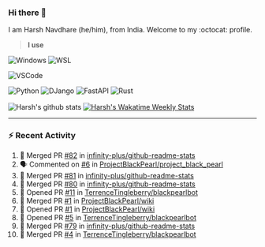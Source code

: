 ### Hi there 👋

I am Harsh Navdhare (he/him), from India. Welcome to my :octocat: profile.

> **I use**

![Windows](https://img.shields.io/badge/Windows-4A4A55?style=for-the-badge&logo=windows11&logoColor=0078D4 "Windows 11")    ![WSL](https://img.shields.io/badge/WSL-4A4A55?style=for-the-badge&logo=ubuntu&logoColor=E95420)

![VSCode](https://img.shields.io/badge/VSCode-4A4A55?style=for-the-badge&logo=visualstudiocode&logoColor=007ACC "Visual Studio Code")

![Python](https://img.shields.io/badge/Python-4A4A55?style=for-the-badge&logo=Python&logoColor=#3776AB "Python")    ![DJango](https://img.shields.io/badge/Django-4A4A55?style=for-the-badge&logo=django&logoColor=092E20 "DJango")    ![FastAPI](https://img.shields.io/badge/FastAPI-4A4A55?style=for-the-badge&logo=fastapi&logoColor=009688 "FastAPI")    ![Rust](https://img.shields.io/badge/Rust-4A4A55?style=for-the-badge&logo=rust&logoColor=000000 "Rust")

<p align="center>
<a href="https://github.com/infinity-plus/github-readme-stats">
  <img align="center" src="https://github-readme-stats-infinity-plus.vercel.app/api?username=infinity-plus&show_icons=true&count_private=true&theme=dark&bg_color=00000000", alt="Harsh's github stats" />
</a>
<a href="https://wakatime.com/@infinity_plus">
  <img align="center" src="https://github-readme-stats-infinity-plus.vercel.app/api/wakatime?username=infinity_plus&theme=dark&custom_title=Wakatime%20Weekly%20Stats&bg_color=00000000&layout=compact", alt="Harsh's Wakatime Weekly Stats" />
</a>
</p>

<hr>

### :zap: Recent Activity

<!--START_SECTION:activity-->
1. 🎉 Merged PR [#82](https://github.com/infinity-plus/github-readme-stats/pull/82) in [infinity-plus/github-readme-stats](https://github.com/infinity-plus/github-readme-stats)
2. 🗣 Commented on [#6](https://github.com/ProjectBlackPearl/project_black_pearl/issues/6) in [ProjectBlackPearl/project_black_pearl](https://github.com/ProjectBlackPearl/project_black_pearl)
3. 🎉 Merged PR [#81](https://github.com/infinity-plus/github-readme-stats/pull/81) in [infinity-plus/github-readme-stats](https://github.com/infinity-plus/github-readme-stats)
4. 🎉 Merged PR [#80](https://github.com/infinity-plus/github-readme-stats/pull/80) in [infinity-plus/github-readme-stats](https://github.com/infinity-plus/github-readme-stats)
5. 💪 Opened PR [#11](https://github.com/TerrenceTingleberry/blackpearlbot/pull/11) in [TerrenceTingleberry/blackpearlbot](https://github.com/TerrenceTingleberry/blackpearlbot)
6. 🎉 Merged PR [#1](https://github.com/ProjectBlackPearl/wiki/pull/1) in [ProjectBlackPearl/wiki](https://github.com/ProjectBlackPearl/wiki)
7. 💪 Opened PR [#1](https://github.com/ProjectBlackPearl/wiki/pull/1) in [ProjectBlackPearl/wiki](https://github.com/ProjectBlackPearl/wiki)
8. 💪 Opened PR [#5](https://github.com/TerrenceTingleberry/blackpearlbot/pull/5) in [TerrenceTingleberry/blackpearlbot](https://github.com/TerrenceTingleberry/blackpearlbot)
9. 🎉 Merged PR [#79](https://github.com/infinity-plus/github-readme-stats/pull/79) in [infinity-plus/github-readme-stats](https://github.com/infinity-plus/github-readme-stats)
10. 🎉 Merged PR [#4](https://github.com/TerrenceTingleberry/blackpearlbot/pull/4) in [TerrenceTingleberry/blackpearlbot](https://github.com/TerrenceTingleberry/blackpearlbot)
<!--END_SECTION:activity-->
